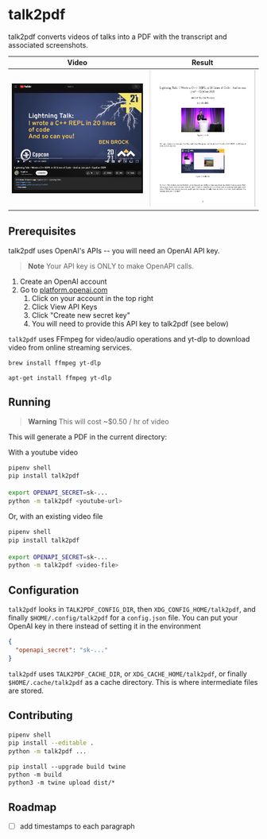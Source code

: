 # talk2pdf

talk2pdf converts videos of talks into a PDF with the transcript and associated screenshots.

| Video | Result | 
|-------|--------|
|![](/static/youtube.png) | ![](/static/result.png) |

## Prerequisites

talk2pdf uses OpenAI's APIs -- you will need an OpenAI API key.

> **Note**
> Your API key is ONLY to make OpenAPI calls.

1. Create an OpenAI account
2. Go to [platform.openai.com](https://platform.openai.com)
    1. Click on your account in the top right
    2. Click View API Keys
    3. Click "Create new secret key"
    4. You will need to provide this API key to talk2pdf (see below)

`talk2pdf` uses FFmpeg for video/audio operations and yt-dlp to download video from online streaming services.

```
brew install ffmpeg yt-dlp
```

```
apt-get install ffmpeg yt-dlp
```

## Running

> **Warning**
> This will cost ~$0.50 / hr of video

This will generate a PDF in the current directory:

With a youtube video
```bash
pipenv shell
pip install talk2pdf

export OPENAPI_SECRET=sk-...
python -m talk2pdf <youtube-url>
```

Or, with an existing video file
```bash
pipenv shell
pip install talk2pdf

export OPENAPI_SECRET=sk-...
python -m talk2pdf <video-file>
```

## Configuration

`talk2pdf` looks in `TALK2PDF_CONFIG_DIR`, then `XDG_CONFIG_HOME/talk2pdf`, and finally `$HOME/.config/talk2pdf` for a `config.json` file.
You can put your OpenAI key in there instead of setting it in the environment

```json
{
  "openapi_secret": "sk-..."
}
```

`talk2pdf` uses `TALK2PDF_CACHE_DIR`, or `XDG_CACHE_HOME/talk2pdf`, or finally `$HOME/.cache/talk2pdf` as a cache directory.
This is where intermediate files are stored.

## Contributing

```bash
pipenv shell
pip install --editable .
python -m talk2pdf ...
```

```
pip install --upgrade build twine
python -m build
python3 -m twine upload dist/*
```

## Roadmap

- [ ] add timestamps to each paragraph